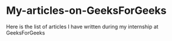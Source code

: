 # My-articles-on-GeeksForGeeks
Here is the list of articles I have written during my internship at GeeksForGeeks
